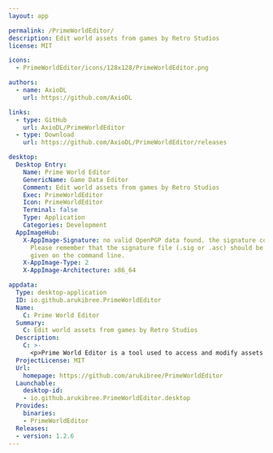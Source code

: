 ```yaml
---
layout: app

permalink: /PrimeWorldEditor/
description: Edit world assets from games by Retro Studios
license: MIT

icons:
  - PrimeWorldEditor/icons/128x128/PrimeWorldEditor.png

authors:
  - name: AxioDL
    url: https://github.com/AxioDL

links:
  - type: GitHub
    url: AxioDL/PrimeWorldEditor
  - type: Download
    url: https://github.com/AxioDL/PrimeWorldEditor/releases

desktop:
  Desktop Entry:
    Name: Prime World Editor
    GenericName: Game Data Editor
    Comment: Edit world assets from games by Retro Studios
    Exec: PrimeWorldEditor
    Icon: PrimeWorldEditor
    Terminal: false
    Type: Application
    Categories: Development
  AppImageHub:
    X-AppImage-Signature: no valid OpenPGP data found. the signature could not be verified.
      Please remember that the signature file (.sig or .asc) should be the first file
      given on the command line.
    X-AppImage-Type: 2
    X-AppImage-Architecture: x86_64

appdata:
  Type: desktop-application
  ID: io.github.arukibree.PrimeWorldEditor
  Name:
    C: Prime World Editor
  Summary:
    C: Edit world assets from games by Retro Studios
  Description:
    C: >-
      <p>Prime World Editor is a tool used to access and modify assets found in games by Retro Studios.</p>
  ProjectLicense: MIT
  Url:
    homepage: https://github.com/arukibree/PrimeWorldEditor
  Launchable:
    desktop-id:
    - io.github.arukibree.PrimeWorldEditor.desktop
  Provides:
    binaries:
    - PrimeWorldEditor
  Releases:
  - version: 1.2.6
---
```

